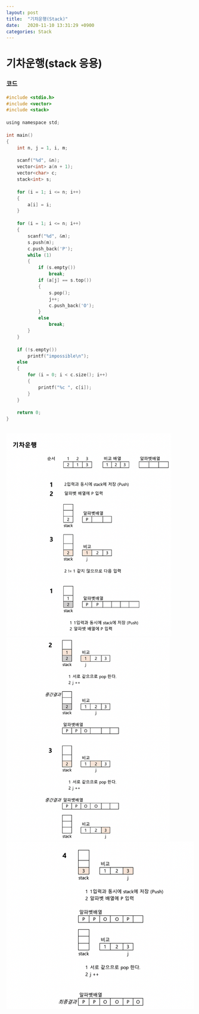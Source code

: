 ```yaml
---
layout: post
title:  "기차운행(Stack)"
date:   2020-11-10 13:31:29 +0900
categories: Stack
---
```

# 기차운행(stack 응용)

### 코드

```c
#include <stdio.h>
#include <vector>
#include <stack>

using namespace std;

int main()
{
    int n, j = 1, i, m;

    scanf("%d", &n);
    vector<int> a(n + 1);
    vector<char> c;
    stack<int> s;

    for (i = 1; i <= n; i++)
    {
        a[i] = i;
    }

    for (i = 1; i <= n; i++)
    {
        scanf("%d", &m);
        s.push(m);
        c.push_back('P');
        while (1)
        {
            if (s.empty())
                break;
            if (a[j] == s.top())
            {
                s.pop();
                j++;
                c.push_back('O');
            }
            else
                break;
        }
    }

    if (!s.empty())
        printf("impossible\n");
    else
    {
        for (i = 0; i < c.size(); i++)
        {
            printf("%c ", c[i]);
        }
    }

    return 0;
}
```


<br/>
<img src="/public/img/55-1.png" style="zoom:53%;"  />
</br>
<img src="/public/img/55-2.png" style="zoom:53%;"  />
</br>
<img src="/public/img/55-3.png" style="zoom:53%;"  />

